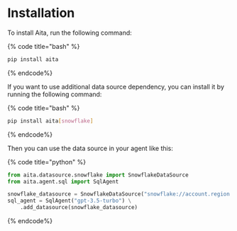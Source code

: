 # Installation

To install Aita, run the following command:

{% code title="bash" %}
```bash
pip install aita
```
{% endcode%}

If you want to use additional data source dependency, you can install it by running the following command:

{% code title="bash" %}
```bash
pip install aita[snowflake]
```
{% endcode%}

Then you can use the data source in your agent like this:

{% code title="python" %}
```python
from aita.datasource.snowflake import SnowflakeDataSource
from aita.agent.sql import SqlAgent

snowflake_datasource = SnowflakeDataSource("snowflake://account.region.snowflakecomputing.com/db")
sql_agent = SqlAgent("gpt-3.5-turbo") \
    .add_datasource(snowflake_datasource)
```
{% endcode%}